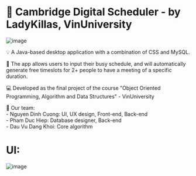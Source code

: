 # :date: Cambridge Digital Scheduler - by LadyKillas, VinUniversity

![image](https://user-images.githubusercontent.com/84661482/119254719-26081900-bbe2-11eb-9ffb-31e31866a999.png)

:bulb: A Java-based desktop application with a combination of CSS and MySQL.    

:toolbox: The app allows users to input their busy schedule, and will automatically generate free timeslots for 2+ people to have a meeting of a specific duration.     
  
:computer: Developed as the final project of the course "Object Oriented Programming, Algorithm and Data Structures" - VinUniversity     

:brain: Our team:    
        - Nguyen Dinh Cuong: UI, UX design, Front-end, Back-end   
        - Pham Duc Hiep: Database designer, Back-end   
        - Dau Vu Dang Khoi: Core algorithm  
    
# UI:
<p align="center">
  
  ![image](https://user-images.githubusercontent.com/84661482/119255047-d296ca80-bbe3-11eb-9e5a-fd929e5d4a03.png)

  
</p>


